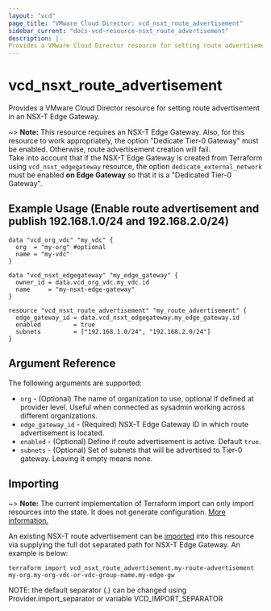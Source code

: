 ```yaml
---
layout: "vcd"
page_title: "VMware Cloud Director: vcd_nsxt_route_advertisement"
sidebar_current: "docs-vcd-resource-nsxt_route_advertisement"
description: |-
Provides a VMware Cloud Director resource for setting route advertisement in an NSX-T Edge Gateway.
---
```


# vcd\_nsxt\_route\_advertisement

Provides a VMware Cloud Director resource for setting route advertisement in an NSX-T Edge Gateway.

~> **Note:** This resource requires an NSX-T Edge Gateway. Also, for this resource to work appropriately, the option "Dedicate Tier-0 Gateway" must be enabled. Otherwise, route advertisement creation will fail.  
Take into account that if the NSX-T Edge Gateway is created from Terraform using `vcd_nsxt_edgegateway` resource, the option `dedicate_external_network` must be enabled **on Edge Gateway** so that it is a "Dedicated Tier-0 Gateway".

## Example Usage (Enable route advertisement and publish 192.168.1.0/24 and 192.168.2.0/24)

```hcl
data "vcd_org_vdc" "my_vdc" {
  org  = "my-org" #optional
  name = "my-vdc"
}

data "vcd_nsxt_edgegateway" "my_edge_gateway" {
  owner_id = data.vcd_org_vdc.my_vdc.id
  name     = "my-nsxt-edge-gateway"
}

resource "vcd_nsxt_route_advertisement" "my_route_advertisement" {
  edge_gateway_id = data.vcd_nsxt_edgegateway.my_edge_gateway.id
  enabled         = true
  subnets         = ["192.168.1.0/24", "192.168.2.0/24"]
}
```

## Argument Reference

The following arguments are supported:

* `org` - (Optional) The name of organization to use, optional if defined at provider level. Useful
  when connected as sysadmin working across different organizations.
* `edge_gateway_id` - (Required) NSX-T Edge Gateway ID in which route advertisement is located.
* `enabled` - (Optional) Define if route advertisement is active. Default `true`.
* `subnets` - (Optional) Set of subnets that will be advertised to Tier-0 gateway. Leaving it empty means none.

## Importing

~> **Note:** The current implementation of Terraform import can only import resources into the state.
It does not generate configuration. [More information.](https://www.terraform.io/docs/import/)

An existing NSX-T route advertisement can be [imported][docs-import] into this resource
via supplying the full dot separated path for NSX-T Edge Gateway. An example is below:

[docs-import]: https://www.terraform.io/docs/import/

```
terraform import vcd_nsxt_route_advertisement.my-route-advertisement my-org.my-org-vdc-or-vdc-group-name.my-edge-gw
```

NOTE: the default separator (.) can be changed using Provider.import_separator or variable VCD_IMPORT_SEPARATOR
